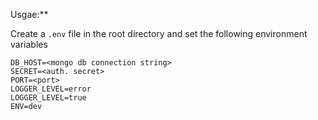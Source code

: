 

Usgae:**

Create a `.env` file in the root directory and set the following environment variables

```dosini
DB_HOST=<mongo db connection string>
SECRET=<auth. secret>
PORT=<port>
LOGGER_LEVEL=error
LOGGER_LEVEL=true
ENV=dev
```
